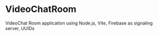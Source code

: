 # VideoChatRoom
VideoChat Room application using Node.js, Vite, Firebase as signaling server, UUIDs
